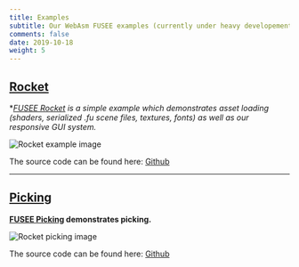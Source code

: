 ```yaml
---
title: Examples
subtitle: Our WebAsm FUSEE examples (currently under heavy developement)
comments: false
date: 2019-10-18
weight: 5
---
```



## [Rocket](rocket/)
**[FUSEE Rocket](rocket/) is a simple example which demonstrates asset loading (shaders, serialized *.fu scene files, textures, fonts) as well as our responsive GUI system.**


![Rocket example image](simple_img.png)


The source code can be found here: [Github](https://github.com/FUSEEProjectTeam/Fusee/tree/feature/wasm/Examples/Complete/WASM)

---

## [Picking](picking/)
**[FUSEE Picking](picking/) demonstrates picking.**


![Rocket picking image](picking_img.png)


The source code can be found here: [Github](https://github.com/FUSEEProjectTeam/Fusee/tree/feature/wasm/Examples/Complete/Picking)